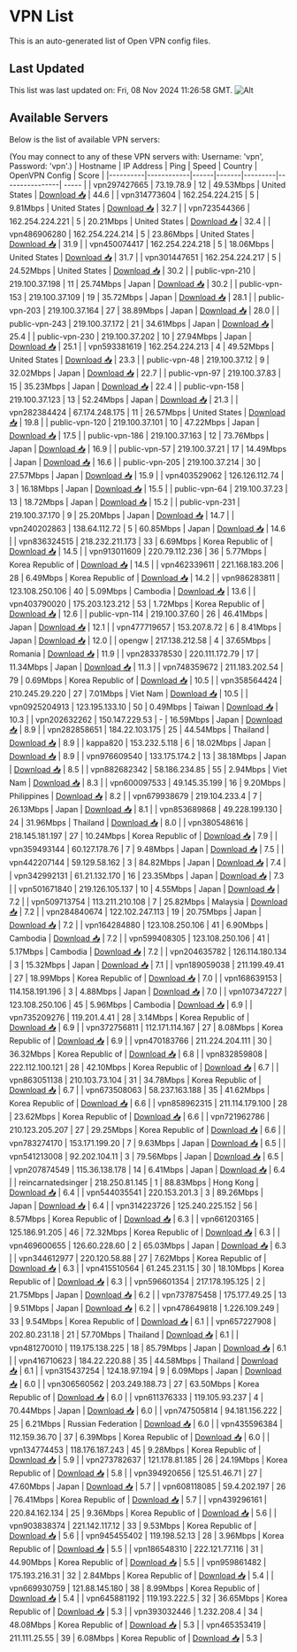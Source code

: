 # VPN List

This is an auto-generated list of Open VPN config files.

## Last Updated

This list was last updated on: Fri, 08 Nov 2024 11:26:58 GMT.
![Alt](https://repobeats.axiom.co/api/embed/186b98318ef1479477931607c1ad7d823f12451f.svg "Repobeats analytics image")

## Available Servers

Below is the list of available VPN servers:

(You may connect to any of these VPN servers with: Username: 'vpn', Password: 'vpn'.)
| Hostname | IP Address | Ping | Speed | Country | OpenVPN Config | Score |
|----------|------------|------|-------|---------|----------------| ----- |
| vpn297427665 | 73.19.78.9 | 12 | 49.53Mbps | United States | [Download 📥](./configs/server_0_US.ovpn) | 44.6 |
| vpn314773604 | 162.254.224.215 | 5 | 9.81Mbps | United States | [Download 📥](./configs/server_1_US.ovpn) | 32.7 |
| vpn723544366 | 162.254.224.221 | 5 | 20.21Mbps | United States | [Download 📥](./configs/server_2_US.ovpn) | 32.4 |
| vpn486906280 | 162.254.224.214 | 5 | 23.86Mbps | United States | [Download 📥](./configs/server_3_US.ovpn) | 31.9 |
| vpn450074417 | 162.254.224.218 | 5 | 18.06Mbps | United States | [Download 📥](./configs/server_4_US.ovpn) | 31.7 |
| vpn301447651 | 162.254.224.217 | 5 | 24.52Mbps | United States | [Download 📥](./configs/server_5_US.ovpn) | 30.2 |
| public-vpn-210 | 219.100.37.198 | 11 | 25.74Mbps | Japan | [Download 📥](./configs/server_6_JP.ovpn) | 30.2 |
| public-vpn-153 | 219.100.37.109 | 19 | 35.72Mbps | Japan | [Download 📥](./configs/server_7_JP.ovpn) | 28.1 |
| public-vpn-203 | 219.100.37.164 | 27 | 38.89Mbps | Japan | [Download 📥](./configs/server_8_JP.ovpn) | 28.0 |
| public-vpn-243 | 219.100.37.172 | 21 | 34.61Mbps | Japan | [Download 📥](./configs/server_9_JP.ovpn) | 25.4 |
| public-vpn-230 | 219.100.37.202 | 10 | 27.94Mbps | Japan | [Download 📥](./configs/server_10_JP.ovpn) | 25.1 |
| vpn593381619 | 162.254.224.213 | 4 | 49.52Mbps | United States | [Download 📥](./configs/server_11_US.ovpn) | 23.3 |
| public-vpn-48 | 219.100.37.12 | 9 | 32.02Mbps | Japan | [Download 📥](./configs/server_12_JP.ovpn) | 22.7 |
| public-vpn-97 | 219.100.37.83 | 15 | 35.23Mbps | Japan | [Download 📥](./configs/server_13_JP.ovpn) | 22.4 |
| public-vpn-158 | 219.100.37.123 | 13 | 52.24Mbps | Japan | [Download 📥](./configs/server_14_JP.ovpn) | 21.3 |
| vpn282384424 | 67.174.248.175 | 11 | 26.57Mbps | United States | [Download 📥](./configs/server_15_US.ovpn) | 19.8 |
| public-vpn-120 | 219.100.37.101 | 10 | 47.22Mbps | Japan | [Download 📥](./configs/server_16_JP.ovpn) | 17.5 |
| public-vpn-186 | 219.100.37.163 | 12 | 73.76Mbps | Japan | [Download 📥](./configs/server_17_JP.ovpn) | 16.9 |
| public-vpn-57 | 219.100.37.21 | 17 | 14.49Mbps | Japan | [Download 📥](./configs/server_18_JP.ovpn) | 16.6 |
| public-vpn-205 | 219.100.37.214 | 30 | 27.57Mbps | Japan | [Download 📥](./configs/server_19_JP.ovpn) | 15.9 |
| vpn403529062 | 126.126.112.74 | 3 | 16.18Mbps | Japan | [Download 📥](./configs/server_20_JP.ovpn) | 15.5 |
| public-vpn-64 | 219.100.37.23 | 13 | 18.72Mbps | Japan | [Download 📥](./configs/server_21_JP.ovpn) | 15.2 |
| public-vpn-231 | 219.100.37.170 | 9 | 25.20Mbps | Japan | [Download 📥](./configs/server_22_JP.ovpn) | 14.7 |
| vpn240202863 | 138.64.112.72 | 5 | 60.85Mbps | Japan | [Download 📥](./configs/server_23_JP.ovpn) | 14.6 |
| vpn836324515 | 218.232.211.173 | 33 | 6.69Mbps | Korea Republic of | [Download 📥](./configs/server_24_KR.ovpn) | 14.5 |
| vpn913011609 | 220.79.112.236 | 36 | 5.77Mbps | Korea Republic of | [Download 📥](./configs/server_25_KR.ovpn) | 14.5 |
| vpn462339611 | 221.168.183.206 | 28 | 6.49Mbps | Korea Republic of | [Download 📥](./configs/server_26_KR.ovpn) | 14.2 |
| vpn986283811 | 123.108.250.106 | 40 | 5.09Mbps | Cambodia | [Download 📥](./configs/server_27_KH.ovpn) | 13.6 |
| vpn403790020 | 175.203.123.212 | 53 | 1.72Mbps | Korea Republic of | [Download 📥](./configs/server_28_KR.ovpn) | 12.6 |
| public-vpn-114 | 219.100.37.60 | 26 | 46.41Mbps | Japan | [Download 📥](./configs/server_29_JP.ovpn) | 12.1 |
| vpn477719657 | 153.207.8.72 | 6 | 8.41Mbps | Japan | [Download 📥](./configs/server_30_JP.ovpn) | 12.0 |
| opengw | 217.138.212.58 | 4 | 37.65Mbps | Romania | [Download 📥](./configs/server_31_RO.ovpn) | 11.9 |
| vpn283378530 | 220.111.172.79 | 17 | 11.34Mbps | Japan | [Download 📥](./configs/server_32_JP.ovpn) | 11.3 |
| vpn748359672 | 211.183.202.54 | 79 | 0.69Mbps | Korea Republic of | [Download 📥](./configs/server_33_KR.ovpn) | 10.5 |
| vpn358564424 | 210.245.29.220 | 27 | 7.01Mbps | Viet Nam | [Download 📥](./configs/server_34_VN.ovpn) | 10.5 |
| vpn0925204913 | 123.195.133.10 | 50 | 0.49Mbps | Taiwan | [Download 📥](./configs/server_35_TW.ovpn) | 10.3 |
| vpn202632262 | 150.147.229.53 | - | 16.59Mbps | Japan | [Download 📥](./configs/server_36_JP.ovpn) | 8.9 |
| vpn282858651 | 184.22.103.175 | 25 | 44.54Mbps | Thailand | [Download 📥](./configs/server_37_TH.ovpn) | 8.9 |
| kappa820 | 153.232.5.118 | 6 | 18.02Mbps | Japan | [Download 📥](./configs/server_38_JP.ovpn) | 8.9 |
| vpn976609540 | 133.175.174.2 | 13 | 38.18Mbps | Japan | [Download 📥](./configs/server_39_JP.ovpn) | 8.5 |
| vpn882682342 | 58.186.234.85 | 55 | 2.94Mbps | Viet Nam | [Download 📥](./configs/server_40_VN.ovpn) | 8.3 |
| vpn600097533 | 49.145.35.199 | 16 | 9.20Mbps | Philippines | [Download 📥](./configs/server_41_PH.ovpn) | 8.2 |
| vpn679938679 | 219.104.233.4 | 7 | 26.13Mbps | Japan | [Download 📥](./configs/server_42_JP.ovpn) | 8.1 |
| vpn853689868 | 49.228.199.130 | 24 | 31.96Mbps | Thailand | [Download 📥](./configs/server_43_TH.ovpn) | 8.0 |
| vpn380548616 | 218.145.181.197 | 27 | 10.24Mbps | Korea Republic of | [Download 📥](./configs/server_44_KR.ovpn) | 7.9 |
| vpn359493144 | 60.127.178.76 | 7 | 9.48Mbps | Japan | [Download 📥](./configs/server_45_JP.ovpn) | 7.5 |
| vpn442207144 | 59.129.58.162 | 3 | 84.82Mbps | Japan | [Download 📥](./configs/server_46_JP.ovpn) | 7.4 |
| vpn342992131 | 61.21.132.170 | 16 | 23.35Mbps | Japan | [Download 📥](./configs/server_47_JP.ovpn) | 7.3 |
| vpn501671840 | 219.126.105.137 | 10 | 4.55Mbps | Japan | [Download 📥](./configs/server_48_JP.ovpn) | 7.2 |
| vpn509713754 | 113.211.210.108 | 7 | 25.82Mbps | Malaysia | [Download 📥](./configs/server_49_MY.ovpn) | 7.2 |
| vpn284840674 | 122.102.247.113 | 19 | 20.75Mbps | Japan | [Download 📥](./configs/server_50_JP.ovpn) | 7.2 |
| vpn164284880 | 123.108.250.106 | 41 | 6.90Mbps | Cambodia | [Download 📥](./configs/server_51_KH.ovpn) | 7.2 |
| vpn599408305 | 123.108.250.106 | 41 | 5.17Mbps | Cambodia | [Download 📥](./configs/server_52_KH.ovpn) | 7.2 |
| vpn204635782 | 126.114.180.134 | 3 | 15.32Mbps | Japan | [Download 📥](./configs/server_53_JP.ovpn) | 7.1 |
| vpn189059038 | 211.199.49.41 | 27 | 18.99Mbps | Korea Republic of | [Download 📥](./configs/server_54_KR.ovpn) | 7.0 |
| vpn168639153 | 114.158.191.196 | 3 | 4.88Mbps | Japan | [Download 📥](./configs/server_55_JP.ovpn) | 7.0 |
| vpn107347227 | 123.108.250.106 | 45 | 5.96Mbps | Cambodia | [Download 📥](./configs/server_56_KH.ovpn) | 6.9 |
| vpn735209276 | 119.201.4.41 | 28 | 3.14Mbps | Korea Republic of | [Download 📥](./configs/server_57_KR.ovpn) | 6.9 |
| vpn372756811 | 112.171.114.167 | 27 | 8.08Mbps | Korea Republic of | [Download 📥](./configs/server_58_KR.ovpn) | 6.9 |
| vpn470183766 | 211.224.204.111 | 30 | 36.32Mbps | Korea Republic of | [Download 📥](./configs/server_59_KR.ovpn) | 6.8 |
| vpn832859808 | 222.112.100.121 | 28 | 42.10Mbps | Korea Republic of | [Download 📥](./configs/server_60_KR.ovpn) | 6.7 |
| vpn863051138 | 210.103.73.104 | 31 | 34.78Mbps | Korea Republic of | [Download 📥](./configs/server_61_KR.ovpn) | 6.7 |
| vpn673508063 | 58.237.163.188 | 35 | 41.62Mbps | Korea Republic of | [Download 📥](./configs/server_62_KR.ovpn) | 6.6 |
| vpn858962315 | 211.114.179.100 | 28 | 23.62Mbps | Korea Republic of | [Download 📥](./configs/server_63_KR.ovpn) | 6.6 |
| vpn721962786 | 210.123.205.207 | 27 | 29.25Mbps | Korea Republic of | [Download 📥](./configs/server_64_KR.ovpn) | 6.6 |
| vpn783274170 | 153.171.199.20 | 7 | 9.63Mbps | Japan | [Download 📥](./configs/server_65_JP.ovpn) | 6.5 |
| vpn541213008 | 92.202.104.11 | 3 | 79.56Mbps | Japan | [Download 📥](./configs/server_66_JP.ovpn) | 6.5 |
| vpn207874549 | 115.36.138.178 | 14 | 6.41Mbps | Japan | [Download 📥](./configs/server_67_JP.ovpn) | 6.4 |
| reincarnatedsinger | 218.250.81.145 | 1 | 88.83Mbps | Hong Kong | [Download 📥](./configs/server_68_HK.ovpn) | 6.4 |
| vpn544035541 | 220.153.201.3 | 3 | 89.26Mbps | Japan | [Download 📥](./configs/server_69_JP.ovpn) | 6.4 |
| vpn314223726 | 125.240.225.152 | 56 | 8.57Mbps | Korea Republic of | [Download 📥](./configs/server_70_KR.ovpn) | 6.3 |
| vpn661203165 | 125.186.91.205 | 46 | 72.32Mbps | Korea Republic of | [Download 📥](./configs/server_71_KR.ovpn) | 6.3 |
| vpn469600655 | 126.60.228.60 | 2 | 65.03Mbps | Japan | [Download 📥](./configs/server_72_JP.ovpn) | 6.3 |
| vpn344612977 | 220.120.58.88 | 27 | 7.62Mbps | Korea Republic of | [Download 📥](./configs/server_73_KR.ovpn) | 6.3 |
| vpn415510564 | 61.245.231.15 | 30 | 18.10Mbps | Korea Republic of | [Download 📥](./configs/server_74_KR.ovpn) | 6.3 |
| vpn596601354 | 217.178.195.125 | 2 | 21.75Mbps | Japan | [Download 📥](./configs/server_75_JP.ovpn) | 6.2 |
| vpn737875458 | 175.177.49.25 | 13 | 9.51Mbps | Japan | [Download 📥](./configs/server_76_JP.ovpn) | 6.2 |
| vpn478649818 | 1.226.109.249 | 33 | 9.54Mbps | Korea Republic of | [Download 📥](./configs/server_77_KR.ovpn) | 6.1 |
| vpn657227908 | 202.80.231.18 | 21 | 57.70Mbps | Thailand | [Download 📥](./configs/server_78_TH.ovpn) | 6.1 |
| vpn481270010 | 119.175.138.225 | 18 | 85.79Mbps | Japan | [Download 📥](./configs/server_79_JP.ovpn) | 6.1 |
| vpn416710623 | 184.22.220.88 | 35 | 44.58Mbps | Thailand | [Download 📥](./configs/server_80_TH.ovpn) | 6.1 |
| vpn315437254 | 124.18.97.194 | 9 | 6.09Mbps | Japan | [Download 📥](./configs/server_81_JP.ovpn) | 6.0 |
| vpn306560562 | 203.249.188.73 | 27 | 63.50Mbps | Korea Republic of | [Download 📥](./configs/server_82_KR.ovpn) | 6.0 |
| vpn611376333 | 119.105.93.237 | 4 | 70.44Mbps | Japan | [Download 📥](./configs/server_83_JP.ovpn) | 6.0 |
| vpn747505814 | 94.181.156.222 | 25 | 6.21Mbps | Russian Federation | [Download 📥](./configs/server_84_RU.ovpn) | 6.0 |
| vpn435596384 | 112.159.36.70 | 37 | 6.39Mbps | Korea Republic of | [Download 📥](./configs/server_85_KR.ovpn) | 6.0 |
| vpn134774453 | 118.176.187.243 | 45 | 9.28Mbps | Korea Republic of | [Download 📥](./configs/server_86_KR.ovpn) | 5.9 |
| vpn273782637 | 121.178.81.185 | 26 | 24.19Mbps | Korea Republic of | [Download 📥](./configs/server_87_KR.ovpn) | 5.8 |
| vpn394920656 | 125.51.46.71 | 27 | 47.60Mbps | Japan | [Download 📥](./configs/server_88_JP.ovpn) | 5.7 |
| vpn608118085 | 59.4.202.197 | 26 | 76.41Mbps | Korea Republic of | [Download 📥](./configs/server_89_KR.ovpn) | 5.7 |
| vpn439296161 | 220.84.162.134 | 25 | 9.36Mbps | Korea Republic of | [Download 📥](./configs/server_90_KR.ovpn) | 5.6 |
| vpn903838374 | 221.142.117.12 | 33 | 9.53Mbps | Korea Republic of | [Download 📥](./configs/server_91_KR.ovpn) | 5.6 |
| vpn945455402 | 119.198.52.13 | 28 | 3.96Mbps | Korea Republic of | [Download 📥](./configs/server_92_KR.ovpn) | 5.5 |
| vpn186548310 | 222.121.77.116 | 31 | 44.90Mbps | Korea Republic of | [Download 📥](./configs/server_93_KR.ovpn) | 5.5 |
| vpn959861482 | 175.193.216.31 | 32 | 2.84Mbps | Korea Republic of | [Download 📥](./configs/server_94_KR.ovpn) | 5.4 |
| vpn669930759 | 121.88.145.180 | 38 | 8.99Mbps | Korea Republic of | [Download 📥](./configs/server_95_KR.ovpn) | 5.4 |
| vpn645881192 | 119.193.222.5 | 32 | 36.65Mbps | Korea Republic of | [Download 📥](./configs/server_96_KR.ovpn) | 5.3 |
| vpn393032446 | 1.232.208.4 | 34 | 48.08Mbps | Korea Republic of | [Download 📥](./configs/server_97_KR.ovpn) | 5.3 |
| vpn465353419 | 211.111.25.55 | 39 | 6.08Mbps | Korea Republic of | [Download 📥](./configs/server_98_KR.ovpn) | 5.3 |
